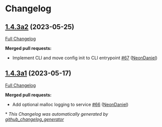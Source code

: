 # Changelog

## [1.4.3a2](https://github.com/NeonGeckoCom/neon_enclosure/tree/1.4.3a2) (2023-05-25)

[Full Changelog](https://github.com/NeonGeckoCom/neon_enclosure/compare/1.4.3a1...1.4.3a2)

**Merged pull requests:**

- Implement CLI and move config init to CLI entrypoint [\#67](https://github.com/NeonGeckoCom/neon_enclosure/pull/67) ([NeonDaniel](https://github.com/NeonDaniel))

## [1.4.3a1](https://github.com/NeonGeckoCom/neon_enclosure/tree/1.4.3a1) (2023-05-17)

[Full Changelog](https://github.com/NeonGeckoCom/neon_enclosure/compare/1.4.2...1.4.3a1)

**Merged pull requests:**

- Add optional malloc logging to service [\#66](https://github.com/NeonGeckoCom/neon_enclosure/pull/66) ([NeonDaniel](https://github.com/NeonDaniel))



\* *This Changelog was automatically generated by [github_changelog_generator](https://github.com/github-changelog-generator/github-changelog-generator)*
